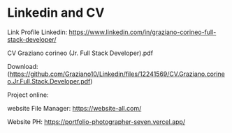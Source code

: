 # Linkedin and CV

Link Profile Linkedin: https://www.linkedin.com/in/graziano-corineo-full-stack-developer/

CV Graziano corineo (Jr. Full Stack Developer).pdf

Download: 
(https://github.com/Graziano10/Linkedin/files/12241569/CV.Graziano.corineo.Jr.Full.Stack.Developer.pdf)


Project online:

website File Manager: https://website-all.com/

Website PH: https://portfolio-photographer-seven.vercel.app/
